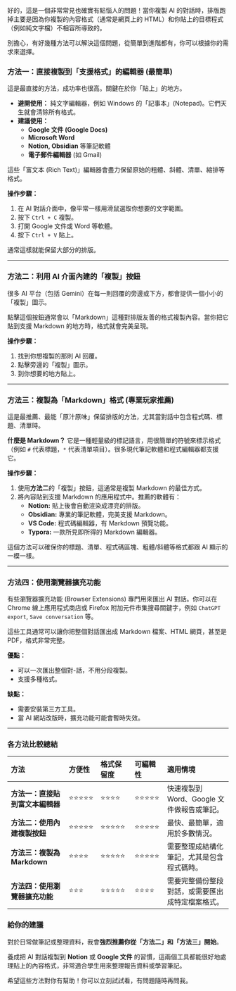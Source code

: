 好的，這是一個非常常見也確實有點惱人的問題！當你複製 AI 的對話時，排版跑掉主要是因為你複製的內容格式（通常是網頁上的 HTML）和你貼上的目標程式（例如純文字檔）不相容所導致的。

別擔心，有好幾種方法可以解決這個問題，從簡單到進階都有，你可以根據你的需求來選擇。

### 方法一：直接複製到「支援格式」的編輯器 (最簡單)

這是最直接的方法，成功率也很高。關鍵在於你「貼上」的地方。

  * **避開使用：** 純文字編輯器，例如 Windows 的「記事本」(Notepad)。它們天生就會清除所有格式。
  * **建議使用：**
      * **Google 文件 (Google Docs)**
      * **Microsoft Word**
      * **Notion, Obsidian** 等筆記軟體
      * **電子郵件編輯器** (如 Gmail)

這些「富文本 (Rich Text)」編輯器會盡力保留原始的粗體、斜體、清單、縮排等格式。

**操作步驟：**

1.  在 AI 對話介面中，像平常一樣用滑鼠選取你想要的文字範圍。
2.  按下 `Ctrl + C` 複製。
3.  打開 Google 文件或 Word 等軟體。
4.  按下 `Ctrl + V` 貼上。

通常這樣就能保留大部分的排版。

-----

### 方法二：利用 AI 介面內建的「複製」按鈕

很多 AI 平台（包括 Gemini）在每一則回覆的旁邊或下方，都會提供一個小小的「複製」圖示。

點擊這個按鈕通常會以「Markdown」這種對排版友善的格式複製內容。當你把它貼到支援 Markdown 的地方時，格式就會完美呈現。

**操作步驟：**

1.  找到你想複製的那則 AI 回覆。
2.  點擊旁邊的「複製」圖示。
3.  到你想要的地方貼上。

-----

### 方法三：複製為「Markdown」格式 (專業玩家推薦)

這是最推薦、最能「原汁原味」保留排版的方法，尤其當對話中包含程式碼、標題、清單時。

**什麼是 Markdown？**
它是一種輕量級的標記語言，用很簡單的符號來標示格式（例如 `#` 代表標題，`*` 代表清單項目）。很多現代筆記軟體和程式編輯器都支援它。

**操作步驟：**

1.  使用**方法二**的「複製」按鈕，這通常是複製 Markdown 的最佳方式。
2.  將內容貼到支援 Markdown 的應用程式中。推薦的軟體有：
      * **Notion:** 貼上後會自動渲染成漂亮的排版。
      * **Obsidian:** 專業的筆記軟體，完美支援 Markdown。
      * **VS Code:** 程式碼編輯器，有 Markdown 預覽功能。
      * **Typora:** 一款所見即所得的 Markdown 編輯器。

這個方法可以確保你的標題、清單、程式碼區塊、粗體/斜體等格式都跟 AI 顯示的一模一樣。

-----

### 方法四：使用瀏覽器擴充功能

有些瀏覽器擴充功能 (Browser Extensions) 專門用來匯出 AI 對話。你可以在 Chrome 線上應用程式商店或 Firefox 附加元件市集搜尋關鍵字，例如 `ChatGPT export`, `Save conversation` 等。

這些工具通常可以讓你把整個對話匯出成 Markdown 檔案、HTML 網頁，甚至是 PDF，格式非常完整。

**優點：**

  * 可以一次匯出整個對-話，不用分段複製。
  * 支援多種格式。

**缺點：**

  * 需要安裝第三方工具。
  * 當 AI 網站改版時，擴充功能可能會暫時失效。

-----

### 各方法比較總結

| 方法 | 方便性 | 格式保留度 | 可編輯性 | 適用情境 |
| :--- | :--- | :--- | :--- | :--- |
| **方法一：直接貼到富文本編輯器** | ⭐⭐⭐⭐⭐ | ⭐⭐⭐⭐ | ⭐⭐⭐⭐⭐ | 快速複製到 Word、Google 文件做報告或筆記。 |
| **方法二：使用內建複製按鈕** | ⭐⭐⭐⭐⭐ | ⭐⭐⭐⭐⭐ | ⭐⭐⭐⭐⭐ | 最快、最簡單，適用於多數情況。 |
| **方法三：複製為 Markdown** | ⭐⭐⭐⭐ | ⭐⭐⭐⭐⭐ | ⭐⭐⭐⭐⭐ | 需要整理成結構化筆記，尤其是包含程式碼時。 |
| **方法四：使用瀏覽器擴充功能** | ⭐⭐⭐ | ⭐⭐⭐⭐⭐ | ⭐⭐⭐⭐ | 需要完整備份整段對話，或需要匯出成特定檔案格式。 |

### 給你的建議

對於日常做筆記或整理資料，我會**強烈推薦你從「方法二」和「方法三」開始**。

養成把 AI 對話複製到 **Notion** 或 **Google 文件** 的習慣，這兩個工具都能很好地處理貼上的內容格式，非常適合學生用來整理報告資料或學習筆記。

希望這些方法對你有幫助！你可以立刻試試看，有問題隨時再問我。